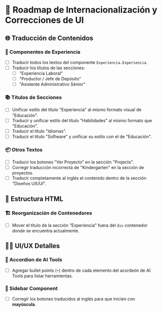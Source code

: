 # 🎯 Roadmap de Internacionalización y Correcciones de UI

## 🌐 Traducción de Contenidos

### 🧩 Componentes de Experiencia
- [ ] Traducir todos los textos del componente `Experiencia.Experiencia`.
- [ ] Traducir los títulos de las secciones:
  - [ ] "Experiencia Laboral"
  - [ ] "Productor / Jefe de Depósito"
  - [ ] "Asistente Administrativo Sénior"

### 📚 Títulos de Secciones
- [ ] Unificar estilo del título "Experiencia" al mismo formato visual de "Educación".
- [ ] Traducir y unificar estilo del título "Habilidades" al mismo formato que "Educación".
- [ ] Traducir el título "Idiomas".
- [ ] Traducir el título "Software" y unificar su estilo con el de "Educación".

### 📦 Otros Textos
- [ ] Traducir los botones "Ver Proyecto" en la sección "Projects".
- [ ] Corregir traducción incorrecta de "Kindergarten" en la sección de proyectos.
- [ ] Traducir completamente al inglés el contenido dentro de la sección "Diseños UX/UI".

## 🧱 Estructura HTML

### 🏗️ Reorganización de Contenedores
- [ ] Mover el título de la sección "Experiencia" fuera del `div` contenedor donde se encuentra actualmente.

## 🧑‍💻 UI/UX Detalles

### 🧠 Accordion de AI Tools
- [ ] Agregar bullet points (`•`) dentro de cada elemento del acordeón de AI Tools para listar herramientas.

### 📑 Sidebar Component
- [ ] Corregir los botones traducidos al inglés para que inicien con **mayúscula**.

